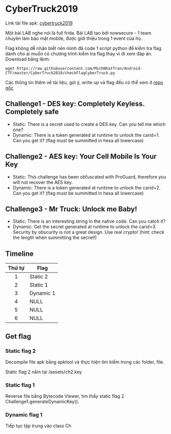 # CyberTruck2019

Link tải file apk: [cybertruck2019](https://github.com/MinhNhatTran/Android-CTF/blob/master/CyberTruck2019/cybertruck19.apk)

Một bài LAB nghe nói là full frida. Bài LAB tạo bởi nowsecure - 1 team chuyên làm bảo mật mobile, được giới thiệu trong 1 event của họ.

Flag không dễ nhận biết nên mình đã code 1 script python để kiểm tra flag dành cho ai muốn có chương trình kiểm tra flag thay vì đi xem đáp án. Download bằng lệnh:

```
wget https://raw.githubusercontent.com/MinhNhatTran/Android-CTF/master/CyberTruck2019/checkFlagCyberTruck.py
```

Các thông tin thêm về tài liệu, gợi ý, write up và flag đều có thể xem ở [repo gốc](https://github.com/nowsecure/cybertruckchallenge19)

## Challenge1 - DES key: Completely Keyless. Completely safe
- Static: There is a secret used to create a DES key. Can you tell me which one?
- Dynamic: There is a token generated at runtime to unlock the carid=1. Can you get it? (flag must be summitted in hexa all lowercase)

## Challenge2 - AES key: Your Cell Mobile Is Your Key
- Static: This challenge has been obfuscated with ProGuard, therefore you will not recover the AES key.
- Dynamic: There is a token generated at runtime to unlock the carid=2. Can you get it? (flag must be summitted in hexa all lowercase)

## Challenge3 - Mr Truck: Unlock me Baby!
- Static: There is an interesting string in the native code. Can you catch it?
- Dynamic: Get the secret generated at runtime to unlock the carid=3. Security by obscurity is not a great design. Use real crypto! (hint: check the length when summitting the secret!)

## Timeline

| Thứ tự | Flag      |
|:------:|-----------|
| 1      | Static 2  |
| 2      | Static 1  |
| 3      | Dynamic 1 |
| 4      | NULL      |
| 5      | NULL      |
| 6      | NULL      |

## Get flag

### Static flag 2

Decompile file apk bằng apktool và thực hiện tìm kiếm trong các folder, file.

Static flag 2 nằm tại /assets/ch2.key

### Static flag 1

Reverse file bằng Bytecode Viewer, tìm thấy static flag 2 Challenge1.generateDynamicKey().

### Dynamic flag 1

Tiếp tục tập trung vào class Ch
